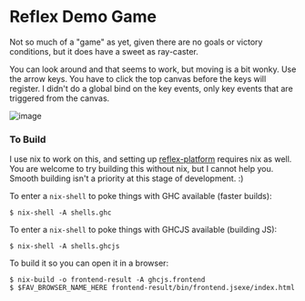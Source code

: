 Reflex Demo Game
================

Not so much of a "game" as yet, given there are no goals or victory conditions, but it does have a sweet as ray-caster.

You can look around and that seems to work, but moving is a bit wonky. Use the arrow keys. You have to click the top canvas before the keys will register. I didn't do a global bind on the key events, only key events that are triggered from the canvas.

![image](screenshot.png "A screenshot showing rendering screen and map
display")

### To Build

I use nix to work on this, and setting up
[reflex-platform](https://github.com/reflex-frp/reflex-platform) requires nix as
well. You are welcome to try building this without nix, but I cannot help you.
Smooth building isn't a priority at this stage of development. :)

To enter a `nix-shell` to poke things with GHC available (faster builds):

```shell
$ nix-shell -A shells.ghc
```

To enter a `nix-shell` to poke things with GHCJS available (building JS):

```shell
$ nix-shell -A shells.ghcjs
```

To build it so you can open it in a browser:

```shell
$ nix-build -o frontend-result -A ghcjs.frontend
$ $FAV_BROWSER_NAME_HERE frontend-result/bin/frontend.jsexe/index.html
```


